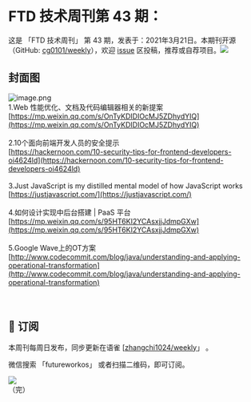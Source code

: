 # FTD 技术周刊第 43 期：
这是 「FTD 技术周刊」 第 43 期，发表于：2021年3月21日。本期刊开源（GitHub: [cg0101/weekly](https://github.com/cg0101/weekly)），欢迎 [issue](https://github.com/cg0101/weekly/issues) 区投稿，推荐或自荐项目。![](https://visitor-badge.glitch.me/badge?page_id=cg0101.weekly) <a href="https://www.linkedin.com/in/%E9%A9%B0-%E5%BC%A0-60669710a/">
        </a>
## 封面图


![image.png](https://cdn.nlark.com/yuque/0/2020/png/132503/1605581208847-4cb31501-0c62-46e2-9c4b-498fbeb7e53e.png#height=721&id=SP4Dt&margin=%5Bobject%20Object%5D&name=image.png&originHeight=721&originWidth=1080&originalType=binary&size=1425943&status=done&style=none&width=1080)<br />1.Web 性能优化、文档及代码编辑器相关的新提案<br />[https://mp.weixin.qq.com/s/OnTyKDIDIOcMJ5ZDhydYIQ](https://mp.weixin.qq.com/s/OnTyKDIDIOcMJ5ZDhydYIQ)<br />
<br />2.10个面向前端开发人员的安全提示<br />[https://hackernoon.com/10-security-tips-for-frontend-developers-oi4624ld](https://hackernoon.com/10-security-tips-for-frontend-developers-oi4624ld)<br />
<br />3.Just JavaScript is my distilled mental model of how JavaScript works<br />[https://justjavascript.com/](https://justjavascript.com/)<br />
<br />4.如何设计实现中后台搭建 | PaaS 平台<br />[https://mp.weixin.qq.com/s/95HT6KI2YCAsxjjJdmpGXw](https://mp.weixin.qq.com/s/95HT6KI2YCAsxjjJdmpGXw)<br />
<br />5.Google Wave上的OT方案<br />[http://www.codecommit.com/blog/java/understanding-and-applying-operational-transformation](http://www.codecommit.com/blog/java/understanding-and-applying-operational-transformation)<br />
<br />
<br />




## 📅 订阅
本周刊每周日发布，同步更新在语雀 [[zhangchi1024/weekly](https://www.yuque.com/zhangchi1024/weekly)」 。


微信搜索 「futureworkos」 或者扫描二维码，即可订阅。
<div align="left"> <img src="https://cdn.nlark.com/yuque/0/2021/jpeg/132503/1640750963398-e8538e9e-6b96-46f7-abff-c93b56bdd377.jpeg?x-oss-process=image%2Fwatermark%2Ctype_d3F5LW1pY3JvaGVp%2Csize_36%2Ctext_5byg6amw%2Ccolor_FFFFFF%2Cshadow_50%2Ct_80%2Cg_se%2Cx_10%2Cy_10%2Fresize%2Cw_426%2Climit_0" ></div>
    （完）